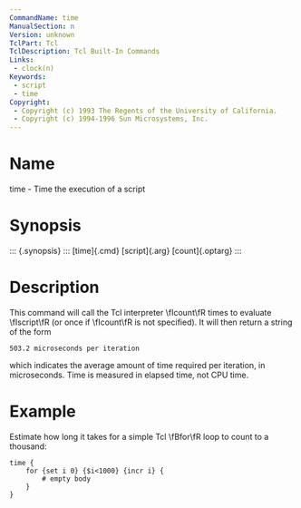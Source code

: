 ```yaml
---
CommandName: time
ManualSection: n
Version: unknown
TclPart: Tcl
TclDescription: Tcl Built-In Commands
Links:
 - clock(n)
Keywords:
 - script
 - time
Copyright:
 - Copyright (c) 1993 The Regents of the University of California.
 - Copyright (c) 1994-1996 Sun Microsystems, Inc.
---
```


# Name

time - Time the execution of a script

# Synopsis

::: {.synopsis} :::
[time]{.cmd} [script]{.arg} [count]{.optarg}
:::

# Description

This command will call the Tcl interpreter \fIcount\fR times to evaluate \fIscript\fR (or once if \fIcount\fR is not specified).  It will then return a string of the form

```
503.2 microseconds per iteration
```

which indicates the average amount of time required per iteration, in microseconds. Time is measured in elapsed time, not CPU time.

# Example

Estimate how long it takes for a simple Tcl \fBfor\fR loop to count to a thousand:

```
time {
    for {set i 0} {$i<1000} {incr i} {
        # empty body
    }
}
```

